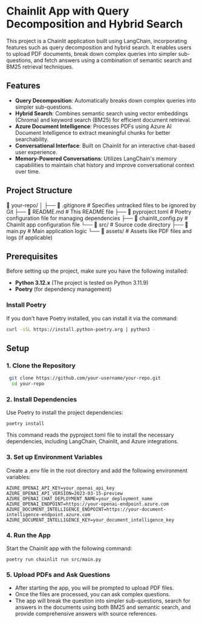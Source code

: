 # Chainlit App with Query Decomposition and Hybrid Search

This project is a Chainlit application built using LangChain, incorporating features such as query decomposition and hybrid search. It enables users to upload PDF documents, break down complex queries into simpler sub-questions, and fetch answers using a combination of semantic search and BM25 retrieval techniques.

## Features
- **Query Decomposition**: Automatically breaks down complex queries into simpler sub-questions.
- **Hybrid Search**: Combines semantic search using vector embeddings (Chroma) and keyword search (BM25) for efficient document retrieval.
- **Azure Document Intelligence**: Processes PDFs using Azure AI Document Intelligence to extract meaningful chunks for better searchability.
- **Conversational Interface**: Built on Chainlit for an interactive chat-based user experience.
- **Memory-Powered Conversations**: Utilizes LangChain's memory capabilities to maintain chat history and improve conversational context over time.

## Project Structure
📁 your-repo/ │ 
├── 📄 .gitignore # Specifies untracked files to be ignored by Git ├── 📄 README.md # This README file ├── 📄 pyproject.toml # Poetry configuration file for managing dependencies ├── 📄 chainlit_config.py # Chainlit app configuration file └── 📁 src/ # Source code directory ├── 📄 main.py # Main application logic └── 📁 assets/ # Assets like PDF files and logs (if applicable)


## Prerequisites
Before setting up the project, make sure you have the following installed:
- **Python 3.12.x** (The project is tested on Python 3.11.9)
- **Poetry** (for dependency management)

### Install Poetry
If you don't have Poetry installed, you can install it via the command:
```bash
curl -sSL https://install.python-poetry.org | python3 -
```


## Setup
### 1. Clone the Repository
```bash
 git clone https://github.com/your-username/your-repo.git
  cd your-repo
```
### 2. Install Dependencies
Use Poetry to install the project dependencies:
```
poetry install
```
This command reads the pyproject.toml file to install the necessary dependencies, including LangChain, Chainlit, and Azure integrations.

### 3. Set up Environment Variables
Create a .env file in the root directory and add the following environment variables:
```
AZURE_OPENAI_API_KEY=your_openai_api_key
AZURE_OPENAI_API_VERSION=2023-03-15-preview
AZURE_OPENAI_CHAT_DEPLOYMENT_NAME=your_deployment_name
AZURE_OPENAI_ENDPOINT=https://your-openai-endpoint.azure.com
AZURE_DOCUMENT_INTELLIGENCE_ENDPOINT=https://your-document-intelligence-endpoint.azure.com
AZURE_DOCUMENT_INTELLIGENCE_KEY=your_document_intelligence_key
```
### 4. Run the App
Start the Chainlit app with the following command:
```
poetry run chainlit run src/main.py
```

### 5. Upload PDFs and Ask Questions
- After starting the app, you will be prompted to upload PDF files.
- Once the files are processed, you can ask complex questions.
- The app will break the question into simpler sub-questions, search for answers in the documents using both BM25 and semantic search, and provide comprehensive answers with source references.

